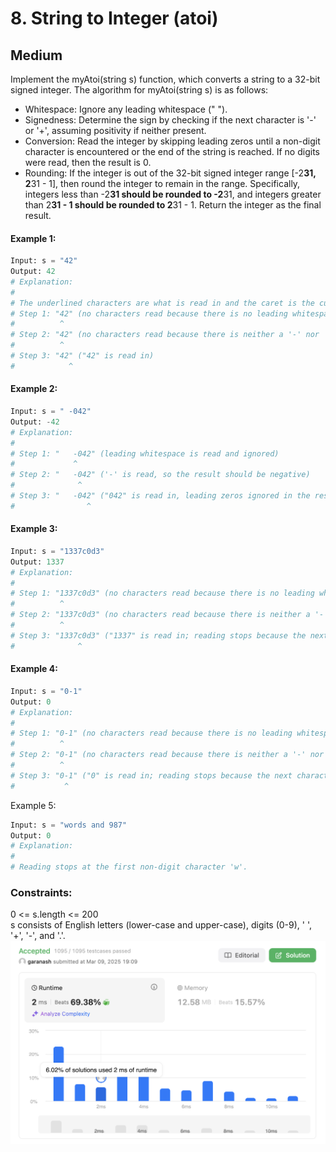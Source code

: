 # 8. String to Integer (atoi)
## Medium

Implement the myAtoi(string s) function, which converts a string to a 32-bit signed integer.
The algorithm for myAtoi(string s) is as follows:
* Whitespace: Ignore any leading whitespace (" ").
* Signedness: Determine the sign by checking if the next character is '-' or '+', assuming positivity if neither present.
* Conversion: Read the integer by skipping leading zeros until a non-digit character is encountered or the end of the string is reached. If no digits were read, then the result is 0.
* Rounding: If the integer is out of the 32-bit signed integer range [-2**31, 2**31 - 1], then round the integer to remain in the range. Specifically, integers less than -2**31 should be rounded to -2**31, and integers greater than 2**31 - 1 should be rounded to 2**31 - 1.
Return the integer as the final result.

#### Example 1:
```python
Input: s = "42"
Output: 42
# Explanation:
# 
# The underlined characters are what is read in and the caret is the current reader position.
# Step 1: "42" (no characters read because there is no leading whitespace)
#          ^
# Step 2: "42" (no characters read because there is neither a '-' nor '+')
#          ^
# Step 3: "42" ("42" is read in)
#            ^
```

#### Example 2:
```python
Input: s = " -042"
Output: -42
# Explanation:
# 
# Step 1: "   -042" (leading whitespace is read and ignored)
#             ^
# Step 2: "   -042" ('-' is read, so the result should be negative)
#              ^
# Step 3: "   -042" ("042" is read in, leading zeros ignored in the result)
#                ^
```

#### Example 3:
```python
Input: s = "1337c0d3"
Output: 1337
# Explanation:
# 
# Step 1: "1337c0d3" (no characters read because there is no leading whitespace)
#          ^
# Step 2: "1337c0d3" (no characters read because there is neither a '-' nor '+')
#          ^
# Step 3: "1337c0d3" ("1337" is read in; reading stops because the next character is a non-digit)
#              ^
```

#### Example 4:
```python
Input: s = "0-1"
Output: 0
# Explanation:
# 
# Step 1: "0-1" (no characters read because there is no leading whitespace)
#          ^
# Step 2: "0-1" (no characters read because there is neither a '-' nor '+')
#          ^
# Step 3: "0-1" ("0" is read in; reading stops because the next character is a non-digit)
#           ^
```

Example 5:
```python
Input: s = "words and 987"
Output: 0
# Explanation:
# 
# Reading stops at the first non-digit character 'w'.
```

 

### Constraints:

0 <= s.length <= 200  
s consists of English letters (lower-case and upper-case), digits (0-9), ' ', '+', '-', and '.'.
![img8.png](../result_img/img8.png)